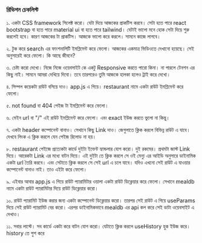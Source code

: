 ### রিভিশন চেকলিস্ট

১. একটা CSS framework সিলেক্ট করো। যেটা দিয়ে আজকের প্রাকটিস করবে। সেটা হতে পারে react bootstrap বা হতে পারে material ui বা হতে পারে tailwind। যেটাই ভালো মনে হোক সেটা দিয়ে শুরু করলেই হবে। কারণ আজকের টা প্রাকটিস। আজকে ভালো করে করলে। সামনে কাজে লাগবে।

২. টুক করে search এর ফাংশনালিটি ইমপ্লিমেন্ট করে ফেলো। আজকের একমাত্র ভিডিওতে দেখানো হয়েছে। সেই অনুসারেই করে ফেলো। কি আছে জীবনে?

৩. চেষ্টা করো দেখো। নিজে নিজে ওয়েবসাইট কে একটু Responsive করতে পারো কিনা। না পারলে টেনশন এর কিছু নাই। সামনে আমরা দেখিয়ে দিবো। তবে তারপরেও তুমি আজকে হালকা হলেও ট্রাই করে দেখো।

৪. সিম্পল কয়েকটা রাউট বসিয়ে দাও। app.js এ গিয়ে। restaurant নামে একটা রাউট ইমপ্লিমেন্ট করে ফেলো।

৫. not found বা 404 পেইজ টা ইমপ্লিমেন্ট করে ফেলো।

৬. মেইন url বা "/" এই রাউট ইমপ্লিমেন্ট করে ফেলো। এবং exact ইউজ করতে ভুলো না কিন্তু।

৭. একটা header কম্পোনেন্ট বানাও। সেখানে কিছু Link দাও। জেগুলাতে ক্লিক করলে বিভিন্ন রাউট এ যাবে। দেখবে লিংক এ ক্লিক করলে যেন পেইজ রিলোড না হয়।

৮. restaurant পেইজে প্রত্যেকটা কার্ডে দুইটা ইভেন্ট হ্যান্ডলার যোগ করো। দুই রকমের। প্রথমটা জাস্ট Link দিয়ে। আরেকটা Link এর মধ্যে বাটন দিয়ে। এই দুইটা তে ক্লিক করলে সে ওই মেন্যু এর আইডি অনুসারে ডাইনামিক একটা url তৈরি করবে। এবং সেটাতে ক্লিক করলে সে সেই url এ চলে যাবে। যদিও এখনো সেই রাউট এ যাওয়ার কম্পোনেন্ট বানাও নাই। তাও এইটা করে ফেলো।

৯. এইবার আবার app.js এ গিয়ে রাউট প্যারামিটার ওয়ালা একটা রাউট ডিক্লেয়ার করে ফেলো। সেখানে mealdb নামে একটা রাউট প্যারামিটার দিয়ে রাউট ডিক্লেয়ার করো।

১০. রাউট প্যারামিট ইউজ করার জন্য একটা কম্পোনেন্ট ডিক্লেয়ার করো। তারপর সেই রাউট এ গিয়ে useParams দিয়ে সেই রাউট প্যারামিট বের করো। এরপর ডাইনামিকভাবে mealdb এর api কল করে সেই ডাটা ওয়েবসাইট এ দেখাও।

১১. সবার লাস্টে। সব কার্ডে একটা করে বাটন যোগ করো। যেটাতে ক্লিক করলে useHistory হুক ইউজ করে। history তে পুশ করে

